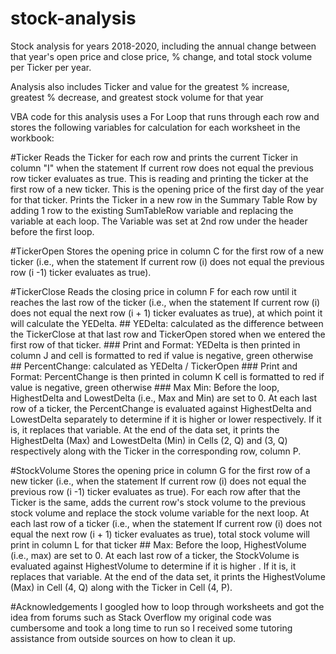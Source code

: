 # stock-analysis

Stock analysis for years 2018-2020, including the annual change between that year's open price and close price, % change, and total stock volume per Ticker per year.

Analysis also includes Ticker and value for the greatest % increase, greatest % decrease, and greatest stock volume for that year

VBA code for this analysis uses a For Loop that runs through each row and stores the following variables for calculation for each worksheet in the workbook:

#Ticker
	Reads the Ticker for each row and prints the current Ticker in column "I" when the statement If current row does not equal the previous row ticker evaluates as true. This is reading and printing the ticker at the first row of a new ticker. This is the opening price of the first day of the year for that ticker.
	Prints the Ticker in a new row in the Summary Table Row by adding 1 row to the existing SumTableRow variable and replacing the variable at each loop. The Variable was set at 2nd row under the header before the first loop.

#TickerOpen
	Stores the opening price in column C for the first row of a new ticker (i.e., when the statement If current row (i) does not equal the previous row (i -1) ticker evaluates as true).

#TickerClose
	Reads the closing price in column F for each row until it reaches the last row of the ticker (i.e., when the statement If current row (i) does not equal the next row (i + 1) ticker evaluates as true), at which point it will calculate the YEDelta.
	## YEDelta: calculated as the difference between the TickerClose at that last row and TickerOpen stored when we entered the first row of that ticker. 
		### Print and Format: YEDelta is then printed in column J and cell is formatted to red if value is negative, green otherwise
	## PercentChange: calculated as YEDelta / TickerOpen 
		### Print and Format: PercentChange is then printed in column K cell is formatted to red if value is negative, green otherwise
		### Max Min: Before the loop, HighestDelta and LowestDelta (i.e., Max and Min) are set to 0. At each last row of a ticker, the PercentChange is evaluated against HighestDelta and LowestDelta separately to determine if it is higher or lower respectively. If it is, it replaces that variable. At the end of the data set, it prints the HighestDelta (Max) and LowestDelta (Min) in Cells (2, Q) and (3, Q) respectively along with the Ticker in the corresponding row, column P.


#StockVolume
	Stores the opening price in column G for the first row of a new ticker (i.e., when the statement If current row (i) does not equal the previous row (i -1) ticker evaluates as true). For each row after that the Ticker is the same, adds the current row's stock volume to the previous stock volume and replace the stock volume variable for the next loop.
	At each last row of a ticker (i.e., when the statement If current row (i) does not equal the next row (i + 1) ticker evaluates as true), total stock volume will print in column L for that ticker
	## Max: Before the loop, HighestVolume (i.e., max) are set to 0. At each last row of a ticker, the StockVolume is evaluated against HighestVolume to determine if it is higher . If it is, it replaces that variable. At the end of the data set, it prints the HighestVolume (Max) in Cell (4, Q) along with the Ticker in Cell (4, P).

#Acknowledgements
	I googled how to loop through worksheets and got the idea from forums such as Stack Overflow
	my original code was cumbersome and took a long time to run so I received some tutoring assistance from outside sources on how to clean it up. 